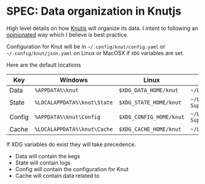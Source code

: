 # SPEC: Data organization in Knutjs

High level details on how [Knutjs](../609) will organize its data. I intent to following an [opinionated](../801) way which I believe is best practice.

Configuration for Knut will be in `~/.config/knut/config.yaml` or `~/.config/knut/json.yaml` on Linux or MacOSX if `XDG` variables are set.

Here are the default locations

| Key    | Windows                     | Linux                   | Macosx                                      |
| ------ | --------------------------- | ----------------------- | ------------------------------------------- |
| Data   | `%APPDATA%\knut`            | `$XDG_DATA_HOME/knut`   | `~/Library/knut/knut`                       |
| State  | `%LOCALAPPDATA%\knut\State` | `$XDG_STATE_HOME/knut`  | `~/Library/Application Support/knut/State`  |
| Config | `%APPDATA%\knut\Config`     | `$XDG_CONFIG_HOME/knut` | `~/Library/Application Support/knut/Config` |
| Cache  | `%LOCALAPPDATA%\knut\Cache` | `$XDG_CACHE_HOME/knut`  | `~/Library/Caches/knut`                     |

If XDG variables do exist they will take precedence.

- Data will contain the kegs
- State will contain logs
- Config will contain the configuration for Knut
- Cache will contain data related to
